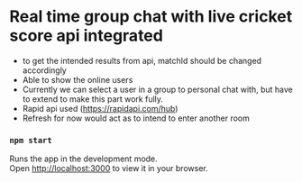 # Real time group chat with live cricket score api integrated

- to get the intended results from api, matchId should be changed accordingly
- Able to show the online users
- Currently we can select a user in a group to personal chat with, but have to extend to make this part work fully.
- Rapid api used (https://rapidapi.com/hub)
- Refresh for now would act as to intend to enter another room

### `npm start`

Runs the app in the development mode.\
Open [http://localhost:3000](http://localhost:3000) to view it in your browser.
